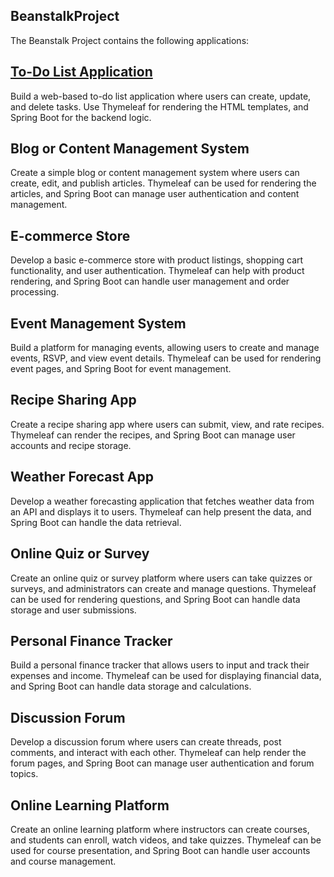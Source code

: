 ## **BeanstalkProject**

The Beanstalk Project contains the following applications:

## [**To-Do List Application**](./to-do-list-application/README.md)

Build a web-based to-do list application where users can create, update, and delete tasks. Use Thymeleaf for rendering the HTML templates, and Spring Boot for the backend logic.

## **Blog or Content Management System**

Create a simple blog or content management system where users can create, edit, and publish articles. Thymeleaf can be used for rendering the articles, and Spring Boot can manage user authentication and content management.

## **E-commerce Store**

Develop a basic e-commerce store with product listings, shopping cart functionality, and user authentication. Thymeleaf can help with product rendering, and Spring Boot can handle user management and order processing.

## **Event Management System**

Build a platform for managing events, allowing users to create and manage events, RSVP, and view event details. Thymeleaf can be used for rendering event pages, and Spring Boot for event management.

## **Recipe Sharing App**

Create a recipe sharing app where users can submit, view, and rate recipes. Thymeleaf can render the recipes, and Spring Boot can manage user accounts and recipe storage.

## **Weather Forecast App**

Develop a weather forecasting application that fetches weather data from an API and displays it to users. Thymeleaf can help present the data, and Spring Boot can handle the data retrieval.

## **Online Quiz or Survey**

Create an online quiz or survey platform where users can take quizzes or surveys, and administrators can create and manage questions. Thymeleaf can be used for rendering questions, and Spring Boot can handle data storage and user submissions.

## **Personal Finance Tracker**

Build a personal finance tracker that allows users to input and track their expenses and income. Thymeleaf can be used for displaying financial data, and Spring Boot can handle data storage and calculations.

## **Discussion Forum**

Develop a discussion forum where users can create threads, post comments, and interact with each other. Thymeleaf can help render the forum pages, and Spring Boot can manage user authentication and forum topics.

## **Online Learning Platform**

Create an online learning platform where instructors can create courses, and students can enroll, watch videos, and take quizzes. Thymeleaf can be used for course presentation, and Spring Boot can handle user accounts and course management.
